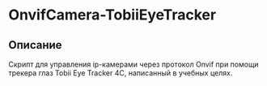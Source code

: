 # OnvifCamera-TobiiEyeTracker

## Описание

Скрипт для управления ip-камерами через протокол Onvif при помощи трекера глаз Tobii Eye Tracker 4C, написанный в учебных целях.
